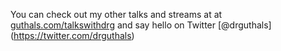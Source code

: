 You can check out my other talks and streams at at [guthals.com/talkswithdrg](https://guthals.com/talkswithdrg) and say hello on Twitter [@drguthals] (https://twitter.com/drguthals)
